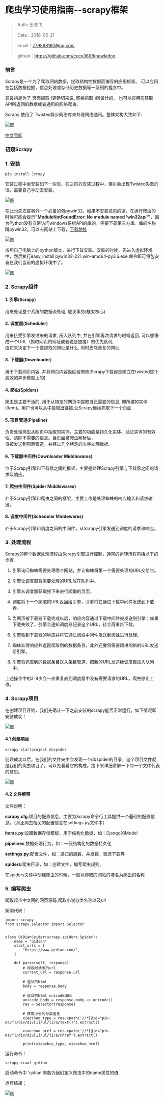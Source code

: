 
# 爬虫学习使用指南--scrapy框架

>Auth: 王海飞
>
>Data：2018-06-21
>
>Email：779598160@qq.com
>
>github：https://github.com/coco369/knowledge 



### 前言

Scrapy是一个为了爬取网站数据，提取结构性数据而编写的应用框架。 可以应用在包括数据挖掘，信息处理或存储历史数据等一系列的程序中。

其最初是为了 页面抓取 (更确切来说, 网络抓取 )所设计的， 也可以应用在获取API所返回的数据或者通用的网络爬虫。

Scrapy 使用了 Twisted异步网络库来处理网络通讯。整体架构大致如下:

![图](images/spider_scrapy_zhujian.png)


[中文官网](https://scrapy-chs.readthedocs.io/zh_CN/0.24/index.html)


### 初窥Scrapy

### 1. 安装

	pip install Scrapy

安装过程中会安装如下一些包，在之前的安装过程中，偶尔会出现Twisted失败的话，需要自己手动去安装。

![图](images/spider_scrapy_pip.png)

在此也先安装另外一个必备的包pywin32，如果不安装该包的话，在运行爬虫的时候可能会提示<b>"ModuleNotFoundError: No module named 'win32api'"</b>，因为Python没有自带访问windows系统API的库的，需要下载第三方库。库的名称叫pywin32。可以去网站上下载，[下载地址](https://sourceforge.net/projects/pywin32/files/pywin32/Build%20221/)

![图](images/scrapy_win32api.png)

按照自己电脑上的python版本，进行下载安装。安装的时候，先进入虚拟环境中，然后执行easy_install pywin32-221.win-amd64-py3.6.exe 命令即可将包安装在我们当前的虚拟环境中了。

![图](images/easyinstall_win32api.png)


### 2. Scrapy组件

#### 1. 引擎(Scrapy)

用来处理整个系统的数据流处理, 触发事务(框架核心)

#### 2. 调度器(Scheduler)

用来接受引擎发过来的请求, 压入队列中, 并在引擎再次请求的时候返回. 可以想像成一个URL（抓取网页的网址或者说是链接）的优先队列, <br>由它来决定下一个要抓取的网址是什么, 同时去除重复的网址

#### 3. 下载器(Downloader)

用于下载网页内容, 并将网页内容返回给蜘蛛(Scrapy下载器是建立在twisted这个高效的异步模型上的)

#### 4. 爬虫(Spiders)

爬虫是主要干活的, 用于从特定的网页中提取自己需要的信息, 即所谓的实体(Item)。用户也可以从中提取出链接,让Scrapy继续抓取下一个页面

#### 5. 项目管道(Pipeline)

负责处理爬虫从网页中抽取的实体，主要的功能是持久化实体、验证实体的有效性、清除不需要的信息。当页面被爬虫解析后，<br>将被发送到项目管道，并经过几个特定的次序处理数据。

#### 6. 下载器中间件(Downloader Middlewares)

位于Scrapy引擎和下载器之间的框架，主要是处理Scrapy引擎与下载器之间的请求及响应。

#### 7. 爬虫中间件(Spider Middlewares)

介于Scrapy引擎和爬虫之间的框架，主要工作是处理蜘蛛的响应输入和请求输出。

#### 8. 调度中间件(Scheduler Middewares)

介于Scrapy引擎和调度之间的中间件，从Scrapy引擎发送到调度的请求和响应。

### 3. 处理流程

Scrapy的整个数据处理流程由Scrapy引擎进行控制，通常的运转流程包括以下的步骤：

1. 引擎询问蜘蛛需要处理哪个网站，并让蜘蛛将第一个需要处理的URL交给它。
	
2. 引擎让调度器将需要处理的URL放在队列中。
	
3. 引擎从调度那获取接下来进行爬取的页面。
	
4. 调度将下一个爬取的URL返回给引擎，引擎将它通过下载中间件发送到下载器。
	
5. 当网页被下载器下载完成以后，响应内容通过下载中间件被发送到引擎；如果下载失败了，引擎会通知调度器记录这个URL，待会再重新下载。
	
6. 引擎收到下载器的响应并将它通过蜘蛛中间件发送到蜘蛛进行处理。
	
7. 蜘蛛处理响应并返回爬取到的数据条目，此外还要将需要跟进的新的URL发送给引擎。
	
8. 引擎将抓取到的数据条目送入条目管道，把新的URL发送给调度器放入队列中。
	
上述操作中的2-8步会一直重复直到调度器中没有需要请求的URL，爬虫停止工作。


### 4. Scrapy项目

在创建项目开始，我们先确认一下之前安装的scrapy能否正常运行，如下情况即安装成功：

![图](images/scrapy_run_not_error.png)


#### 4.1 创建项目

	scrapy startproject dbspider

创建成功以后，在我们的文件夹中会发现一个dbspider的目录，这个项目文件就是我们的爬虫项目了。可以先看看它的构成，接下来详细讲解一下每一个文件代表的意思。

![图](images/spider_scrapy_project.png)

#### 4.2 文件解释

文件说明：

<b>scrapy.cfg</b>:项目的配置信息，主要为Scrapy命令行工具提供一个基础的配置信息。（真正爬虫相关的配置信息在settings.py文件中）

<b>items.py</b>:设置数据存储模板，用于结构化数据，如：Django的Model

<b>pipelines</b>:数据处理行为，如：一般结构化的数据持久化

<b>settings.py</b>:配置文件，如：递归的层数、并发数，延迟下载等

<b>spiders</b>:爬虫目录，如：创建文件，编写爬虫规则。

在spiders文件中创建爬虫的时候，一般以爬取的网站的域名为爬虫的名称

### 5. 编写爬虫

爬取起点中文网的网页源码,爬取小说分类名称以及url

案例代码：


	import scrapy
	from scrapy.selector import Selector
	
	
	class QiDianSpider(scrapy.spiders.Spider):
	    name = "qidian"
	    start_urls = [
	        "https://www.qidian.com/",
	    ]
	
	    def parse(self, response):
	        # 爬取时请求的url
	        current_url = response.url

	        # 返回的html
	        body = response.body

	        # 返回的html unicode编码
	        unicode_body = response.body_as_unicode()
	        res = Selector(response)

	        # 获取小说的分类信息
	        xiaoshuo_type = res.xpath('//*[@id="pin-nav"]/div/div[1]/ul/li/a/text()').extract()

	        xiaoshuo_href = res.xpath('//*[@id="pin-nav"]/div/div[1]/ul/li/a/@href').extract()

	        print(xiaoshuo_type, xiaoshuo_href)
	

运行命令：

	scrapy crawl qidian

启动命令中 'qidian'参数为我们定义爬虫中的name属性的值

运行结果：

![图](images/scrapy_qidian_type.png)


	